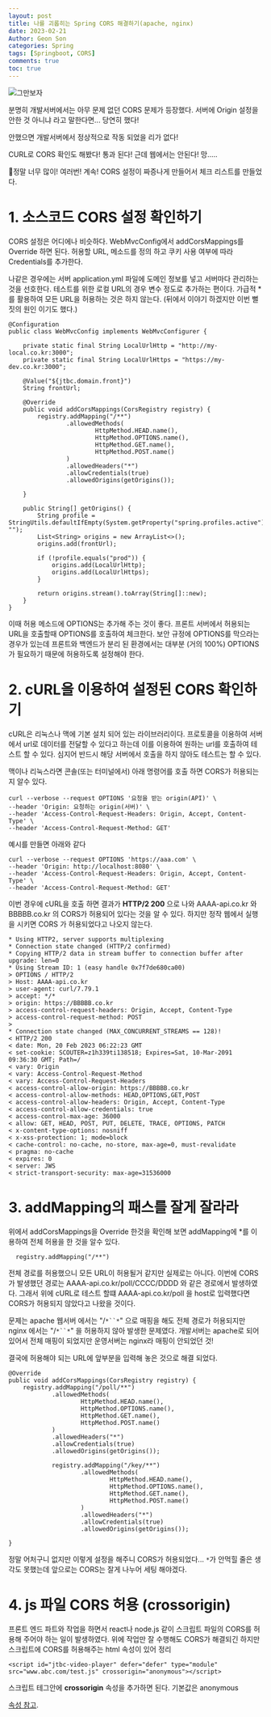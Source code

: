 ```yaml
---
layout: post
title: 나를 괴롭히는 Spring CORS 해결하기(apache, nginx)
date: 2023-02-21
Author: Geon Son
categories: Spring
tags: [Springboot, CORS]
comments: true
toc: true    
---
```



![그만보자](/images/spring/f13ohwg13-gh3_01.jpeg)

분명히 개발서버에서는 아무 문제 없던 CORS 문제가 등장했다.
서버에 Origin 설정을 안한 것 아니냐 라고 말한다면... 당연히 했다!

안했으면 개발서버에서 정상적으로 작동 되었을 리가 없다!

CURL로 CORS 확인도 해봤다! 통과 된다! 근데 웹에서는 안된다! 망.....

정말 너무 많이! 여러번! 계속! CORS 설정이 짜증나게 만들어서 체크 리스트를 만들었다.


# 1. 소스코드 CORS 설정 확인하기  
CORS 설정은 어디에나 비슷하다. WebMvcConfig에서 addCorsMappings를 Override 하면 된다.
허용할 URL, 메소드를 정의 하고 쿠키 사용 여부에 따라 Credentials를 추가한다.

나같은 경우에는 서버 application.yml 파일에 도메인 정보를 넣고 서버마다 관리하는 것을 선호한다.
테스트를 위한 로컬 URL의 경우 변수 정도로 추가하는 편이다.
가급적 *를 활용하여 모든 URL을 허용하는 것은 하지 않는다. (뒤에서 이야기 하겠지만 이번 뻘짓의 원인 이기도 했다.)

~~~
@Configuration
public class WebMvcConfig implements WebMvcConfigurer {

    private static final String LocalUrlHttp = "http://my-local.co.kr:3000";
    private static final String LocalUrlHttps = "https://my-dev.co.kr:3000";

    @Value("${jtbc.domain.front}")
    String frontUrl;

    @Override
    public void addCorsMappings(CorsRegistry registry) {
        registry.addMapping("/**")
                .allowedMethods(
                        HttpMethod.HEAD.name(),
                        HttpMethod.OPTIONS.name(),
                        HttpMethod.GET.name(),
                        HttpMethod.POST.name()
                )
                .allowedHeaders("*")
                .allowCredentials(true)
                .allowedOrigins(getOrigins());

    }

    public String[] getOrigins() {
        String profile = StringUtils.defaultIfEmpty(System.getProperty("spring.profiles.active"), "");
        List<String> origins = new ArrayList<>();        
        origins.add(frontUrl);  

        if (!profile.equals("prod")) {
            origins.add(LocalUrlHttp);
            origins.add(LocalUrlHttps);        
        }

        return origins.stream().toArray(String[]::new);
    }
}
~~~


이때 허용 메소드에 OPTIONS는 추가해 주는 것이 좋다. 프론트 서버에서 허용되는 URL을 호출할때 OPTIONS를 호출하여 체크한다.
보안 규정에 OPTIONS를 막으라는 경우가 있는데 프론트와 백엔드가 분리 된 환경에서는 대부분 (거의 100%) OPTIONS가 필요하기 때문에
허용하도록 설정해야 한다.



# 2. cURL을 이용하여 설정된 CORS 확인하기

 cURL은 리눅스나 맥에 기본 설치 되어 있는 라이브러리이다. 프로토콜을 이용하여 서버에서 url로 데이터를 전달할 수 있다고 하는데
 이를 이용하여 원하는 url를 호출하여 테스트 할 수 있다. 심지어 반드시 해당 서버에서 호출을 하지 않아도 테스트는 할 수 있다.

맥이나 리눅스라면 콘솔(또는 터미널에서) 아래 명령어를 호출 하면 CORS가 허용되는지 알수 있다.

~~~
curl --verbose --request OPTIONS '요청을 받는 origin(API)' \
--header 'Origin: 요청하는 origin(서버)' \
--header 'Access-Control-Request-Headers: Origin, Accept, Content-Type' \
--header 'Access-Control-Request-Method: GET'
~~~

예시를 만들면 아래와 같다
~~~
curl --verbose --request OPTIONS 'https://aaa.com' \
--header 'Origin: http://localhost:8080' \
--header 'Access-Control-Request-Headers: Origin, Accept, Content-Type' \
--header 'Access-Control-Request-Method: GET'
~~~


이번 경우에 cURL을 호출 하면 결과가 **HTTP/2 200** 으로 나와
AAAA-api.co.kr 와 BBBBB.co.kr 의 CORS가 허용되어 있다는 것을 알 수 있다.
하지만 정작 웹에서 실행을 시키면 CORS 가 허용되었다고 나오지 않는다.  

~~~
* Using HTTP2, server supports multiplexing
* Connection state changed (HTTP/2 confirmed)
* Copying HTTP/2 data in stream buffer to connection buffer after upgrade: len=0
* Using Stream ID: 1 (easy handle 0x7f7de680ca00)
> OPTIONS / HTTP/2
> Host: AAAA-api.co.kr
> user-agent: curl/7.79.1
> accept: */*
> origin: https://BBBBB.co.kr
> access-control-request-headers: Origin, Accept, Content-Type
> access-control-request-method: POST
>
* Connection state changed (MAX_CONCURRENT_STREAMS == 128)!
< HTTP/2 200
< date: Mon, 20 Feb 2023 06:22:23 GMT
< set-cookie: SCOUTER=z1h339ti138518; Expires=Sat, 10-Mar-2091 09:36:30 GMT; Path=/
< vary: Origin
< vary: Access-Control-Request-Method
< vary: Access-Control-Request-Headers
< access-control-allow-origin: https://BBBBB.co.kr
< access-control-allow-methods: HEAD,OPTIONS,GET,POST
< access-control-allow-headers: Origin, Accept, Content-Type
< access-control-allow-credentials: true
< access-control-max-age: 36000
< allow: GET, HEAD, POST, PUT, DELETE, TRACE, OPTIONS, PATCH
< x-content-type-options: nosniff
< x-xss-protection: 1; mode=block
< cache-control: no-cache, no-store, max-age=0, must-revalidate
< pragma: no-cache
< expires: 0
< server: JWS
< strict-transport-security: max-age=31536000
~~~

# 3. addMapping의 패스를 잘게 잘라라

위에서 addCorsMappings을 Override 한것을 확인해 보면 addMapping에 *를 이용하여 전체 허용을 한 것을 알수 있다.

~~~
  registry.addMapping("/**")
~~~

전체 경로를 허용했으니 모든 URL이 허용될거 같지만 실제로는 아니다.
이번에 CORS가 발생했던 경로는 AAAA-api.co.kr/poll/CCCC/DDDD 와 같은 경로에서 발생하였다.
그래서 위에 cURL로 테스트 할떄 AAAA-api.co.kr/poll 을 host로 입력했다면 CORS가 허용되지 않았다고 나왔을 것이다.

문제는 apache 웹서버 에서는 "/`*``*`" 으로 매핑을 해도 전체 경로가 허용되지만 nginx 에서는 "/`*``*`" 을 허용하지 않아 발생한 문제였다.
개발서버는 apache로 되어 있어서 전체 매핑이 되었지만 운영서버는 nginx라 매핑이 안되었던 것!

결국에 허용해야 되는 URL에 앞부분을 입력해 놓은 것으로 해결 되었다.

~~~
@Override
public void addCorsMappings(CorsRegistry registry) {
    registry.addMapping("/poll/**")
            .allowedMethods(
                    HttpMethod.HEAD.name(),
                    HttpMethod.OPTIONS.name(),
                    HttpMethod.GET.name(),
                    HttpMethod.POST.name()
            )
            .allowedHeaders("*")
            .allowCredentials(true)
            .allowedOrigins(getOrigins());

            registry.addMapping("/key/**")
                    .allowedMethods(
                            HttpMethod.HEAD.name(),
                            HttpMethod.OPTIONS.name(),
                            HttpMethod.GET.name(),
                            HttpMethod.POST.name()
                    )
                    .allowedHeaders("*")
                    .allowCredentials(true)
                    .allowedOrigins(getOrigins());        

}

~~~

정말 어처구니 없지만 이렇게 설정을 해주니 CORS가 허용되었다...
`*`가 안먹힐 줄은 생각도 못했는데 앞으로는 CORS는 잘게 나누어 세팅 해야겠다.


# 4. js 파일 CORS 허용 (crossorigin)
프론트 엔드 파트와 작업을 하면서 react나 node.js 같이 스크립트 파일의 CORS를 허용해 주어야 하는 일이 발생하였다. 위에 작업만 잘 수행해도 CORS가 해결되긴 하지만 스크립트에 CORS를 허용해주는 html 속성이 있어 정리 

~~~
<script id="jtbc-video-player" defer="defer" type="module" src="www.abc.com/test.js" crossorigin="anonymous"></script>
~~~
스크립트 테그안에 **crossorigin** 속성을 추가하면 된다. 기본값은 anonymous

[속성 참고](https://developer.mozilla.org/en-US/docs/Web/HTML/Attributes/crossorigin).


